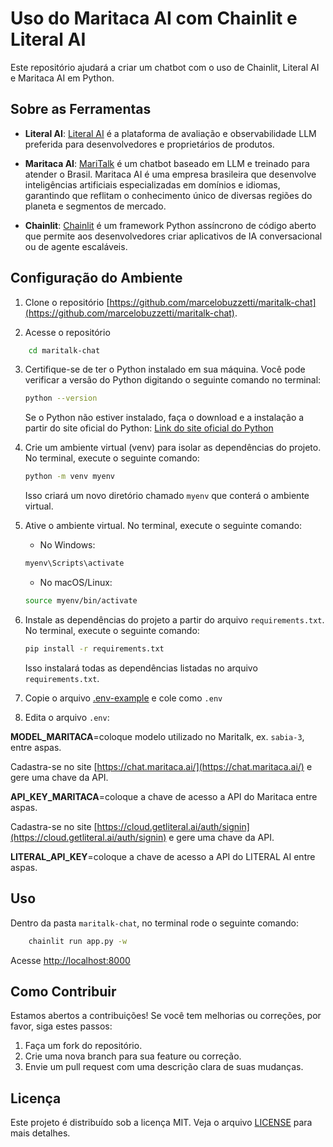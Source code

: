# Uso do Maritaca AI com Chainlit e Literal AI

Este repositório ajudará a criar um chatbot com o uso de Chainlit, Literal AI e Maritaca AI em Python.

## Sobre as Ferramentas

- **Literal AI**: [Literal AI](https://literalai.com/) é a plataforma de avaliação e observabilidade LLM preferida para desenvolvedores e proprietários de produtos.
- **Maritaca AI**: [MariTalk](https://www.maritaca.ai/) é um chatbot baseado em LLM e treinado para atender o Brasil. Maritaca AI é uma empresa brasileira que desenvolve inteligências artificiais especializadas em domínios e idiomas, garantindo que reflitam o conhecimento único de diversas regiões do planeta e segmentos de mercado. 

- **Chainlit**: [Chainlit](https://chainlit.io/) é um framework Python assíncrono de código aberto que permite aos desenvolvedores criar aplicativos de IA conversacional ou de agente escaláveis.

## Configuração do Ambiente

1. Clone o repositório [https://github.com/marcelobuzzetti/maritalk-chat](https://github.com/marcelobuzzetti/maritalk-chat).

2. Acesse o repositório
```bash
    cd maritalk-chat
```
3. Certifique-se de ter o Python instalado em sua máquina. Você pode verificar a versão do Python digitando o seguinte comando no terminal:

    ```bash
    python --version
    ```

    Se o Python não estiver instalado, faça o download e a instalação a partir do site oficial do Python: [Link do site oficial do Python](https://www.python.org/)

4. Crie um ambiente virtual (venv) para isolar as dependências do projeto. No terminal, execute o seguinte comando:

    ```bash
    python -m venv myenv
    ```

    Isso criará um novo diretório chamado `myenv` que conterá o ambiente virtual.

5. Ative o ambiente virtual. No terminal, execute o seguinte comando:

    - No Windows:

    ```bash
    myenv\Scripts\activate
    ```

    - No macOS/Linux:

    ```bash
    source myenv/bin/activate
    ```

6. Instale as dependências do projeto a partir do arquivo `requirements.txt`. No terminal, execute o seguinte comando:

    ```bash
    pip install -r requirements.txt
    ```

    Isso instalará todas as dependências listadas no arquivo `requirements.txt`.

7. Copie o arquivo [.env-example](.env-example) e cole como `.env`

8. Edita o arquivo `.env`:

**MODEL_MARITACA**=coloque modelo utilizado no Maritalk, ex. `sabia-3`, entre aspas.

Cadastra-se no site [https://chat.maritaca.ai/](https://chat.maritaca.ai/) e gere uma chave da API.

**API_KEY_MARITACA**=coloque a chave de acesso a API do Maritaca entre aspas.

Cadastra-se no site [https://cloud.getliteral.ai/auth/signin](https://cloud.getliteral.ai/auth/signin) e gere uma chave da API. 

**LITERAL_API_KEY**=coloque a chave de acesso a API do LITERAL AI entre aspas.

## Uso

Dentro da pasta `maritalk-chat`, no terminal rode o seguinte comando:

```bash
    chainlit run app.py -w
```
Acesse [http://localhost:8000](http://localhost:8000)

## Como Contribuir

Estamos abertos a contribuições! Se você tem melhorias ou correções, por favor, siga estes passos:

1. Faça um fork do repositório.
2. Crie uma nova branch para sua feature ou correção.
3. Envie um pull request com uma descrição clara de suas mudanças.

## Licença

Este projeto é distribuído sob a licença MIT. Veja o arquivo [LICENSE](LICENSE) para mais detalhes.